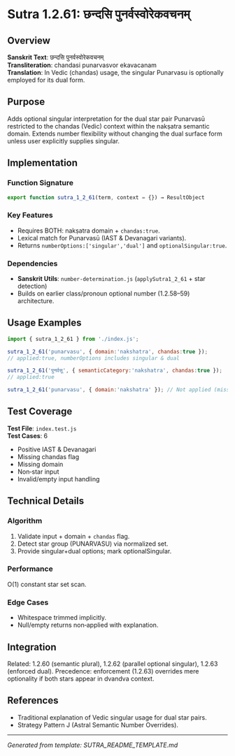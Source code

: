 # Sutra 1.2.61: छन्दसि पुनर्वस्वोरेकवचनम्

## Overview

**Sanskrit Text**: छन्दसि पुनर्वस्वोरेकवचनम्  
**Transliteration**: chandasi punarvasvor ekavacanam  
**Translation**: In Vedic (chandas) usage, the singular Punarvasu is optionally employed for its dual form.

## Purpose

Adds optional singular interpretation for the dual star pair Punarvasū restricted to the chandas (Vedic) context within the nakṣatra semantic domain. Extends number flexibility without changing the dual surface form unless user explicitly supplies singular.

## Implementation

### Function Signature
```javascript
export function sutra_1_2_61(term, context = {}) → ResultObject
```

### Key Features
- Requires BOTH: nakṣatra domain + `chandas:true`.
- Lexical match for Punarvasū (IAST & Devanagari variants).
- Returns `numberOptions:['singular','dual']` and `optionalSingular:true`.

### Dependencies
- **Sanskrit Utils**: `number-determination.js` (`applySutra1_2_61` + star detection)
- Builds on earlier class/pronoun optional number (1.2.58–59) architecture.

## Usage Examples

```javascript
import { sutra_1_2_61 } from './index.js';

sutra_1_2_61('punarvasu', { domain:'nakshatra', chandas:true });
// applied:true, numberOptions includes singular & dual

sutra_1_2_61('पुनर्वसू', { semanticCategory:'nakshatra', chandas:true });
// applied:true

sutra_1_2_61('punarvasu', { domain:'nakshatra' }); // Not applied (missing chandas)
```

## Test Coverage

**Test File**: `index.test.js`  
**Test Cases**: 6
- Positive IAST & Devanagari
- Missing chandas flag
- Missing domain
- Non‑star input
- Invalid/empty input handling

## Technical Details
### Algorithm
1. Validate input + domain + `chandas` flag.
2. Detect star group (PUNARVASU) via normalized set.
3. Provide singular+dual options; mark optionalSingular.

### Performance
O(1) constant star set scan.

### Edge Cases
- Whitespace trimmed implicitly.
- Null/empty returns non‑applied with explanation.

## Integration
Related: 1.2.60 (semantic plural), 1.2.62 (parallel optional singular), 1.2.63 (enforced dual). Precedence: enforcement (1.2.63) overrides mere optionality if both stars appear in dvandva context.

## References
- Traditional explanation of Vedic singular usage for dual star pairs.
- Strategy Pattern J (Astral Semantic Number Overrides).

---
*Generated from template: SUTRA_README_TEMPLATE.md*

